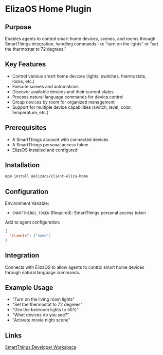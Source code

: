 # ElizaOS Home Plugin

## Purpose

Enables agents to control smart home devices, scenes, and rooms through SmartThings integration, handling commands like "turn on the lights" or "set the thermostat to 72 degrees."

## Key Features

- Control various smart home devices (lights, switches, thermostats, locks, etc.)
- Execute scenes and automations
- Discover available devices and their current states
- Process natural language commands for device control
- Group devices by room for organized management
- Support for multiple device capabilities (switch, level, color, temperature, etc.)

## Prerequisites

- A SmartThings account with connected devices
- A SmartThings personal access token
- ElizaOS installed and configured

## Installation

```bash
npm install @elizaos/client-eliza-home
```

## Configuration

Environment Variable:

- `SMARTTHINGS_TOKEN` (Required): SmartThings personal access token

Add to agent configuration:

```json
{
  "clients": ["home"]
}
```

## Integration

Connects with ElizaOS to allow agents to control smart home devices through natural language commands.

## Example Usage

- "Turn on the living room lights"
- "Set the thermostat to 72 degrees"
- "Dim the bedroom lights to 50%"
- "What devices do you see?"
- "Activate movie night scene"

## Links

[SmartThings Developer Workspace](https://account.smartthings.com/tokens)
